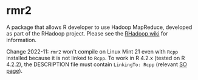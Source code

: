 rmr2
====

A package that allows R developer to use Hadoop MapReduce, developed as part of the RHadoop project. Please see the [RHadoop wiki](https://github.com/RevolutionAnalytics/RHadoop/wiki) for information. 

Change 2022-11: `rmr2` won't compile on Linux Mint 21 even with `Rcpp` installed because it is not linked to `Rcpp`. To work in R 4.2.x (tested on R 4.2.2), the DESCRIPTION file must contain `LinkingTo: Rcpp` (relevant [SO page](https://stackoverflow.com/questions/16259299/error-when-compiling-rcpp-code-in-an-r-package-using-rstudio)).

